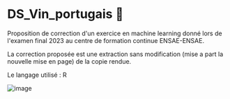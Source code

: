 # DS_Vin_portugais :wine_glass:

Proposition de correction d'un exercice en machine learning donné lors de l'examen final 2023 au centre de formation continue ENSAE-ENSAE.

La correction proposée est une extraction sans modification (mise a part la nouvelle mise en page) de la copie rendue.

Le langage utilisé : R

![image](https://github.com/Bendrox/DS_Vin_portugais/assets/145064474/c0ccaf34-3b35-464f-bd47-c320a216f385)

